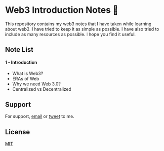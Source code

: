 # Web3 Introduction Notes 📓

This repository contains my web3 notes that I have taken while learning about web3. I have tried to keep it as simple as possible. I have also tried to include as many resources as possible. I hope you find it useful.

## Note List

#### 1 - Introduction

- What is Web3?
- ERAs of Web
- Why we need Web 3.0?
- Centralized vs Decentralized

## Support

For support, [email](mailto:hasretozkan1@gmail.com) or [tweet](https://twitter.com/0xhasret) to me.

## License

[MIT](https://github.com/hasretozkan/web3_notes/blob/main/LICENSE)
